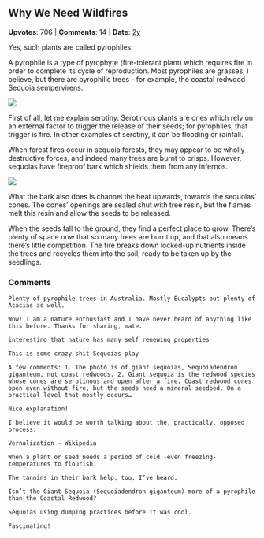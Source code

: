## Why We Need Wildfires
    
**Upvotes**: 706 | **Comments**: 14 | **Date**: [2y](https://www.quora.com/Are-there-trees-that-only-seed-themselves-during-forest-fires-or-is-that-a-myth-If-they-do-how-could-they-have-evolved-that-practice/answer/Gary-Meaney)

Yes, such plants are called pyrophiles.

A pyrophile is a type of pyrophyte (fire-tolerant plant) which requires fire in order to complete its cycle of reproduction. Most pyrophiles are grasses, I believe, but there are pyrophilic trees - for example, the coastal redwood Sequoia sempervirens.

![](https://qph.fs.quoracdn.net/main-qimg-8ce7201a1601eb4df8f48478fdd020b1-lq)

First of all, let me explain serotiny. Serotinous plants are ones which rely on an external factor to trigger the release of their seeds; for pyrophiles, that trigger is fire. In other examples of serotiny, it can be flooding or rainfall.

When forest fires occur in sequoia forests, they may appear to be wholly destructive forces, and indeed many trees are burnt to crisps. However, sequoias have fireproof bark which shields them from any infernos.

![](https://qph.fs.quoracdn.net/main-qimg-5e259bf2ae71b17da4f465b734105671.webp)

What the bark also does is channel the heat upwards, towards the sequoias’ cones. The cones’ openings are sealed shut with tree resin, but the flames melt this resin and allow the seeds to be released.

When the seeds fall to the ground, they find a perfect place to grow. There’s plenty of space now that so many trees are burnt up, and that also means there’s little competition. The fire breaks down locked-up nutrients inside the trees and recycles them into the soil, ready to be taken up by the seedlings.

### Comments

```
Plenty of pyrophile trees in Australia. Mostly Eucalypts but plenty of Acacias as well.
```

```
Wow! I am a nature enthusiast and I have never heard of anything like this before. Thanks for sharing, mate.
```

```
interesting that nature has many self renewing properties
```

```
This is some crazy shit Sequoias play
```

```
A few comments: 1. The photo is of giant sequoias, Sequoiadendron giganteum, not coast redwoods. 2. Giant sequoia is the redwood species whose cones are serotinous and open after a fire. Coast redwood cones open even without fire, but the seeds need a mineral seedbed. On a practical level that mostly occurs…
```

```
Nice explanation!

I believe it would be worth talking about the, practically, opposed process:

Vernalization - Wikipedia

When a plant or seed needs a period of cold -even freezing- temperatures to flourish.
```

```
The tannins in their bark help, too, I’ve heard.
```

```
Isn’t the Giant Sequoia (Sequoiadendron giganteum) more of a pyrophile than the Coastal Redwood?
```

```
Sequoias using dumping practices before it was cool.
```

```
Fascinating!
```

